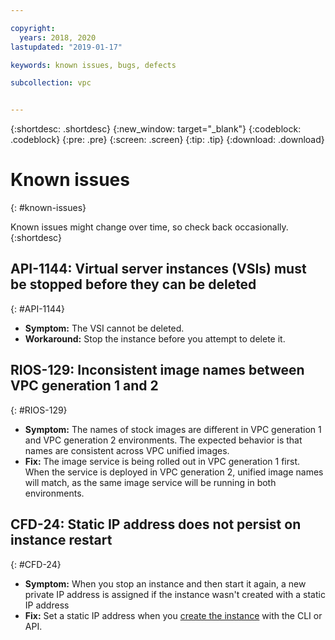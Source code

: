 ```yaml
---

copyright:
  years: 2018, 2020
lastupdated: "2019-01-17"

keywords: known issues, bugs, defects

subcollection: vpc


---
```


{:shortdesc: .shortdesc}
{:new_window: target="_blank"}
{:codeblock: .codeblock}
{:pre: .pre}
{:screen: .screen}
{:tip: .tip}
{:download: .download}

# Known issues
{: #known-issues}

Known issues might change over time, so check back occasionally.
{:shortdesc}


## API-1144: Virtual server instances (VSIs) must be stopped before they can be deleted
{: #API-1144}
- **Symptom:** The VSI cannot be deleted.
- **Workaround:** Stop the instance before you attempt to delete it.


## RIOS-129: Inconsistent image names between VPC generation 1 and 2
{: #RIOS-129}
- **Symptom:** The names of stock images are different in VPC generation 1 and VPC generation 2 environments. The expected behavior is that names are consistent across VPC unified images.
- **Fix:** The image service is being rolled out in VPC generation 1 first. When the service is deployed in VPC generation 2, unified image names will match, as the same image service will be running in both environments.

## CFD-24: Static IP address does not persist on instance restart
{: #CFD-24}
- **Symptom:** When you stop an instance and then start it again, a new private IP address is assigned if the instance wasn't created with a static IP address
- **Fix:** Set a static IP address when you [create the instance](https://cloud.ibm.com/apidocs/vpc#create-an-instance) with the CLI or API.
